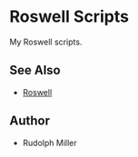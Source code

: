 # Roswell Scripts

My Roswell scripts.

## See Also
  - [Roswell](https://github.com/snmsts/roswell)

## Author
  - Rudolph Miller
